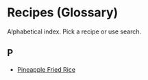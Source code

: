 # Recipes (Glossary)

Alphabetical index. Pick a recipe or use search.

## P

- [Pineapple Fried Rice](ananas-fried-rice.md)

